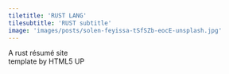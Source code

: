 ```yaml
---
tiletitle: 'RUST LANG'
tilesubtitle: 'RUST subtitle'
image: 'images/posts/solen-feyissa-tSfSZb-eocE-unsplash.jpg'
---
```

<p>A rust résumé site<br />
template by HTML5 UP</p>